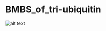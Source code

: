 # BMBS_of_tri-ubiquitin

![alt text](https://github.com/[simonh]/[BMBS_of_tri-ubiquitin]/[main]/tri-Ub_BMBS_workflow.png?raw=true)